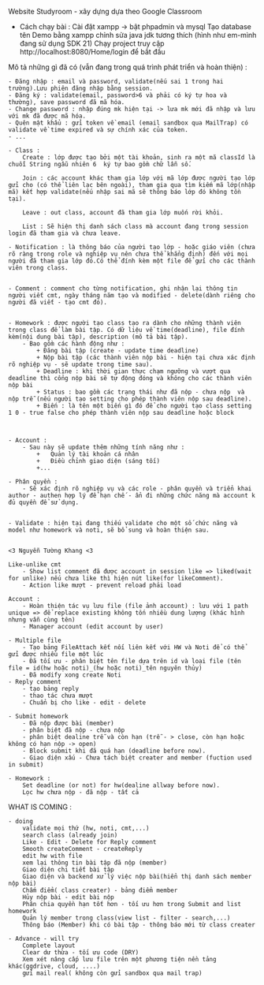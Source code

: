 Website Studyroom - xây dựng dựa theo Google Classroom

- Cách chạy bài :
    Cài đặt xampp -> bật phpadmin và mysql 
    Tạo database tên Demo bằng xampp
    chỉnh sửa java jdk tương thích (hình như em-mình đang sử dụng SDK 21)
    Chạy project 
    truy cập http://localhost:8080/Home/login để bắt đầu
 
Mô tả những gì đã có (vẫn đang trong quá trình phát triển và hoàn thiện) :


    - Đăng nhập : email và password, validate(nếu sai 1 trong hai trường).Lưu phiên đăng nhập bằng session.
    - Đăng ký : validate(email, password>6 và phải có ký tự hoa và thường), save password đã mã hóa.
    - Change password : nhập đúng mk hiện tại -> lưa mk mới đã nhập và lưu với mk đã được mã hóa.
    - Quên mật khẩu : gửi token về email (email sandbox qua MailTrap) có validate về time expired và sự chính xác của token.
    - ...

    - Class : 
        Create : lớp được tạo bởi một tài khoản, sinh ra một mã classId là chuỗi String ngẫu nhiên 6  ký tự bao gồm chữ lẫn số.

        Join : các account khác tham gia lớp với mã lớp được người tạo lớp gửi cho (có thể liên lạc bên ngoài), tham gia qua tìm kiếm mã lớp(nhập mã) kết hợp validate(nếu nhập sai mã sẽ thông báo lớp đó không tồn tại).

        Leave : out class, account đã tham gia lớp muốn rời khỏi.

        List : Sẽ hiện thị danh sách class mà account đang trong session login đã tham gia và chưa leave.

    - Notification : là thông báo của người tạo lớp - hoặc giáo viên (chưa rõ ràng trong role và nghiệp vụ nên chưa thể khẳng định) đến với mọi người đã tham gia lớp đó.Có thể đính kèm một file để gửi cho các thành viên trong class.
    

    - Comment : comment cho từng notification, ghi nhận lại thông tin người viết cmt, ngày tháng năm tạo và modified - delete(dành riêng cho người đã viết - tạo cmt đó).


    - Homework : được người tạo class tạo ra dành cho những thành viên trong class để làm bài tập. Có dữ liệu về time(deadline), file đính kèm(nội dung bài tập), description (mô tả bài tập).
        - Bao gồm các hành động như :
            + Đăng bài tập (create - update time deadline)
            + Nộp bài tập (các thành viên nộp bài - hiện tại chưa xác định rõ nghiệp vụ - sẽ update trong time sau).
            + Deadline : khi thời gian thực chạm ngưỡng và vượt qua deadline thì cổng nộp bài sẽ tự động đóng và không cho các thành viên nộp bài
            + Status : bao gồm các trạng thái như đã nộp - chưa nộp  và nộp trễ (nếu người tạo setting cho phép thành viên nộp sau deadline).
            + Biến : là tên một biến gì đó để cho người tạo class setting 1 0 - true false cho phép thành viên nộp sau deadline hoặc block
            


    - Account : 
        - Sau này sẽ update thêm những tính năng như :
            +   Quản lý tài khoản cá nhân
            +   Điều chỉnh giao diện (sáng tối)
            +...
    
    - Phân quyền :
        - Sẽ xác định rõ nghiệp vụ và các role - phân quyền và triển khai author - authen hợp lý để hạn chế - ẩn đi những chức năng mà account k đủ quyền để sử dụng.


    - Validate : hiện tại đang thiếu validate cho một số chức năng và model như homework và noti, sẽ bổ sung và hoàn thiện sau.


    <3 Nguyễn Tường Khang <3

    Like-unlike cmt
        - Show list comment đã được account in session like => liked(wait for unlike) nếu chưa like thì hiện nút like(for likeComment).
        - Action like mượt - prevent reload phải load
        
    Account :
        - Hoàn thiện tác vụ lưu file (file ảnh account) : lưu với 1 path unique => để replace existing không tốn nhiều dung lượng (khác hình nhưng vẫn cùng tên)
        - Manager account (edit account by user)
        
    - Multiple file
        - Tạo bảng FileAttach kết nối liên kết với HW và Noti để có thể gửi được nhiều file một lúc
        - Đã tối ưu - phân biệt tên file dựa trên id và loại file (tên file = id(hw hoặc noti)_(hw hoặc noti)_tên nguyên thủy)
        - Đã modify xong create Noti
    - Reply comment
        - tạo bảng reply
        - thao tác chưa mượt
        - Chuẩn bị cho like - edit - delete

    - Submit homework
        - Đã nộp được bài (member)
        - phân biệt đã nộp - chưa nộp
        - phân biệt dealine trễ và còn hạn (trễ - > close, còn hạn hoặc không có hạn nộp -> open)
        - Block submit khi đã quá hạn (deadline before now).
        - Giao diện xấu - Chưa tách biệt creater and member (fuction used in submit)

    - Homework :
        Set deadline (or not) for hw(dealine allway before now).
        Lọc hw chưa nộp - đã nộp - tất cả


WHAT IS COMING :

    
    - doing
        validate mọi thứ (hw, noti, cmt,...)
        search class (already join)
        Like - Edit - Delete for Reply comment
        Smooth createComment - createReply
        edit hw with file
        xem lại thông tin bài tập đã nộp (member)
        Giao diện chi tiết bài tập
        Giao diện và backend xử lý việc nộp bài(hiển thị danh sách member nộp bài)
        Chấm điểm( class creater) - bảng điểm member
        Hủy nộp bài - edit bài nộp
        Phân chia quyền hạn tốt hơn - tối ưu hơn trong Submit and list homework
        Quản lý member trong class(view list - filter - search,...)
        Thông báo (Member) khi có bài tập - thông báo mới từ class creater
    
    - Advance - will try
        Complete layout
        Clear dư thừa - tối ưu code (DRY)       
        Xem xét nâng cấp lưu file trên một phương tiện nền tảng khác(ggdrive, cloud, ....)
        gửi mail real( không còn gửi sandbox qua mail trap)
    

